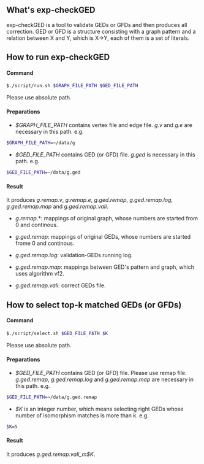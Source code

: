 ## What's exp-checkGED
exp-checkGED is a tool to validate GEDs or GFDs and then produces all correction.
GED or GFD is a structure consisting with a graph pattern and a relation between X and Y, which is X->Y, each of them is a set of literals.

## How to run exp-checkGED

#### Command

```bash
$./script/run.sh $GRAPH_FILE_PATH $GED_FILE_PATH
```
Please use absolute path.

#### Preparations

- *$GRAPH_FILE_PATH* contains vertex file and edge file. *g.v* and *g.e* are necessary in this path. e.g.
```bash
$GRAPH_FILE_PATH=~/data/g
```

- *$GED_FILE_PATH* contains GED (or GFD) file. *g.ged* is necessary in this path. e.g.
```bash
$GED_FILE_PATH=~/data/g.ged
```

#### Result

It produces *g.remap.v*, *g.remap.e*, *g.ged.remap*, *g.ged.remap.log*, *g.ged.remap.map* and *g.ged.remap.vali*.

- *g.remap.*\*: mappings of original graph, whose numbers are started from 0 and continous.

- *g.ged.remap*: mappings of original GEDs, whose numbers are started frome 0 and continous.

- *g.ged.remap.log*: validation-GEDs running log.

- *g.ged.remap.map*: mappings between GED's pattern and graph, which uses algorithm vf2.

- *g.ged.remap.vali*: correct GEDs file.

## How to select top-k matched GEDs (or GFDs)

#### Command

```bash
$./script/select.sh $GED_FILE_PATH $K
```
Please use absolute path.

#### Preparations

- *$GED_FILE_PATH* contains GED (or GFD) file. Please use remap file. *g.ged.remap*, *g.ged.remap.log* and *g.ged.remap.map* are necessary in this path. e.g.
```bash
$GED_FILE_PATH=~/data/g.ged.remap
```

- *$K* is an integer number, which means selecting right GEDs whose number of isomorphism matches is more than k. e.g.
```bash
$K=5
```

#### Result

It produces *g.ged.remap.vali_m$K*.
